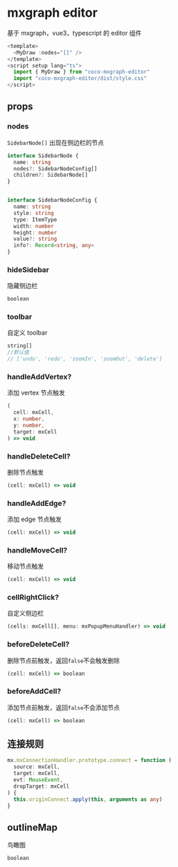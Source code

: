 # mxgraph editor

基于 mxgraph，vue3，typescript 的 editor 组件

```ts
<template>
  <MyDraw :nodes="[]" />
</template>
<script setup lang="ts">
  import { MyDraw } from "coco-mxgraph-editor"
  import "coco-mxgraph-editor/dist/style.css"
</script>
```

## props

### nodes

`SidebarNode[]`
出现在侧边栏的节点

```ts
interface SidebarNode {
  name: string
  nodes?: SidebarNodeConfig[]
  children?: SidebarNode[]
}


interface SidebarNodeConfig {
  name: string
  style: string
  type: ItemType
  width: number
  height: number
  value?: string
  info?: Record<string, any>
}
```

### hideSidebar

隐藏侧边栏

```ts
boolean
```

### toolbar

自定义 toolbar

```ts
string[]
//默认值
// ['undo', 'redo', 'zoomIn', 'zoomOut', 'delete']
```

### handleAddVertex?

添加 vertex 节点触发

```ts
(
  cell: mxCell,
  x: number,
  y: number,
  target: mxCell
) => void
```

### handleDeleteCell?

删除节点触发

```ts
(cell: mxCell) => void
```

### handleAddEdge?

添加 edge 节点触发

```ts
(cell: mxCell) => void
```

### handleMoveCell?

移动节点触发

```ts
(cell: mxCell) => void
```

### cellRightClick?

自定义侧边栏

```ts
(cells: mxCell[], menu: mxPopupMenuHandler) => void
```

### beforeDeleteCell?

删除节点前触发，返回`false`不会触发删除

```ts
(cell: mxCell) => boolean
```
### beforeAddCell?

添加节点前触发，返回`false`不会添加节点

```ts
(cell: mxCell) => boolean
```
## 连接规则
```ts
mx.mxConnectionHandler.prototype.connect = function (
  source: mxCell,
  target: mxCell,
  evt: MouseEvent,
  dropTarget: mxCell
) {
  this.originConnect.apply(this, arguments as any)
}
```

## outlineMap
鸟瞰图
```ts
boolean
```
